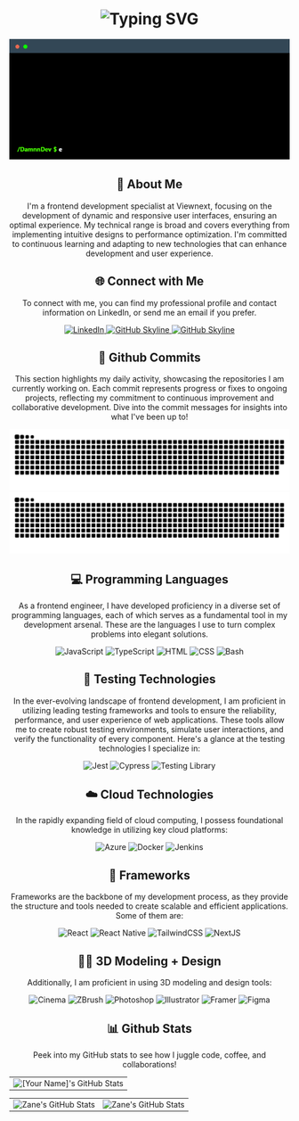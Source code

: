 <div align="center">
    <h1><img src="https://readme-typing-svg.herokuapp.com?font=Jetbrains+mono&size=40&duration=3000&color=33FF33&center=true&vCenter=true&width=435&lines=Hey..+I'm+Damián;This+is..;..my+GitHub..;" alt="Typing SVG"/></h1>
    <img src="/terminal_01.gif" />
</div>

<div align="center">
    <h2>🚀 About Me</h2>
<!--     <p><img src="termina-gh.gif" alt="Terminal GH GIF" /></p> -->
    <p>I'm a frontend development specialist at Viewnext, focusing on the development of dynamic and responsive user interfaces, ensuring an optimal experience. 
      My technical range is broad and covers everything from implementing intuitive designs to performance optimization.
    I'm committed to continuous learning and adapting to new technologies that can enhance development and user experience.</p>
</div>

<div align="center">
<h2 align="center" class="section-heading">🌐 Connect with Me</h2>
<p> To connect with me, you can find my professional profile and contact information on LinkedIn, or send me an email if you prefer.</p>
  
<div align="center">
  <a href="https://www.linkedin.com/in/damianlopezdev">
    <img src="https://img.shields.io/badge/DamianDev-0077B5?style=for-the-badge&logo=linkedin&logoColor=white" alt="LinkedIn"/>
  </a>
<a href="https://github.com/Damnndev" target="_blank">
    <img src="https://img.shields.io/badge/View%20on%20GitHub-%5E548E.svg?&style=for-the-badge&logo=github&logoColor=white" alt="GitHub Skyline"/>
</a>
  <a href="mailto:damianlopezdev@proton.me" target="_blank">
    <img src="https://img.shields.io/badge/Email-6D4AFF.svg?&style=for-the-badge&logo=protonmail&logoColor=white" alt="GitHub Skyline"/>
</a>
</div>

<div align="center">
  <h2>🚀 Github Commits</h2>
    <p>This section highlights my daily activity, showcasing the repositories I am currently working on. Each commit represents progress or fixes to ongoing projects, reflecting my commitment to continuous improvement and collaborative development. Dive into the commit messages for insights into what I've been up to!</p>
  <img src="https://raw.githubusercontent.com/Damnndev/Damnndev/output/github-contribution-grid-snake-dark.svg#gh-dark-mode-only" alt="GitHub Contribution Grid Snake Animation Dark Mode"/>
  <img src="https://raw.githubusercontent.com/Damnndev/Damnndev/output/github-contribution-grid-snake.svg#gh-light-mode-only" alt="GitHub Contribution Grid Snake Animation Light Mode"/>
</div>

<h2 align="center" class="section-heading">💻 Programming Languages</h2>
<p> As a frontend engineer, I have developed proficiency in a diverse set of programming languages, each of which serves as a fundamental tool in my development arsenal. These are the languages ​​I use to turn complex problems into elegant solutions.</p>
<div align="center">
  <img src="https://img.shields.io/badge/JavaScript-F7DF1E?style=for-the-badge&logo=javascript&logoColor=black" alt="JavaScript"/>
  <img src="https://img.shields.io/badge/TypeScript-3178C6?style=for-the-badge&logo=typescript&logoColor=white" alt="TypeScript"/>
  <img src="https://img.shields.io/badge/HTML-E34F26?style=for-the-badge&logo=HTML5&logoColor=white" alt="HTML"/>
  <img src="https://img.shields.io/badge/CSS-1572B6?style=for-the-badge&logo=css3&logoColor=white" alt="CSS"/>
  <img src="https://img.shields.io/badge/Bash-4EAA25?style=for-the-badge&logo=gnu-bash&logoColor=white" alt="Bash"/>
</div>

<h2 align="center" class="section-heading">🧪 Testing Technologies</h2>
<p>In the ever-evolving landscape of frontend development, I am proficient in utilizing leading testing frameworks and tools to ensure the reliability, performance, and user experience of web applications. These tools allow me to create robust testing environments, simulate user interactions, and verify the functionality of every component. Here's a glance at the testing technologies I specialize in:</p>
<div align="center">
  <img src="https://img.shields.io/badge/Jest-C21325?style=for-the-badge&logo=jest&logoColor=white" alt="Jest" />
  <img src="https://img.shields.io/badge/Cypress-69D3A7?style=for-the-badge&logo=cypress&logoColor=white" alt="Cypress"/>
  <img src="https://img.shields.io/badge/Testing%20Library-E33332?style=for-the-badge&logo=testinglibrary&logoColor=white" alt="Testing Library"/>
</div>

<h2 align="center" class="section-heading">☁️ Cloud Technologies</h2>
<p>In the rapidly expanding field of cloud computing, I possess foundational knowledge in utilizing key cloud platforms:</p>
<div align="center">
  <img src="https://img.shields.io/badge/Azure-0089D6?style=for-the-badge&logo=microsoftazure&logoColor=white" alt="Azure"/>
  <img src="https://img.shields.io/badge/Docker-2496ED?style=for-the-badge&logo=docker&logoColor=white" alt="Docker"/>
  <img src="https://img.shields.io/badge/Jenkins-D24939?style=for-the-badge&logo=jenkins&logoColor=white" alt="Jenkins"/>
</div>

<h2 align="center" class="section-heading">🔧 Frameworks</h2>
<p>Frameworks are the backbone of my development process, as they provide the structure and tools needed to create scalable and efficient applications. Some of them are:</p>
<div align="center">
  <img src="https://img.shields.io/badge/React-20232A?style=for-the-badge&logo=react&logoColor=61DAFB" alt="React"/>
  <img src="https://img.shields.io/badge/React%20Native-61DAFB?style=for-the-badge&logo=react&logoColor=white" alt="React Native"/>
  <img src="https://img.shields.io/badge/TailwindCSS-06B6D4?style=for-the-badge&logo=tailwindcss&logoColor=white" alt="TailwindCSS"/>
  <img src="https://img.shields.io/badge/Next.js-000000?style=for-the-badge&logo=nextdotjs&logoColor=white" alt="NextJS"/>
</div>

<h2 align="center" class="section-heading">👨‍🎨 3D Modeling + Design</h2>
<p>Additionally, I am proficient in using 3D modeling and design tools:</p>
<div align="center">
  <img src="https://img.shields.io/badge/Cinema%204D-011A6A?style=for-the-badge&logo=cinema4d&logoColor=white" alt="Cinema"/>
  <img src="https://img.shields.io/badge/ZBrush-5491F1?style=for-the-badge" alt="ZBrush"/>
  <img src="https://img.shields.io/badge/Photoshop-31A8FF?style=for-the-badge&logo=adobephotoshop&logoColor=white" alt="Photoshop"/>
  <img src="https://img.shields.io/badge/Illustrator-FF9A00?style=for-the-badge&logo=adobeillustrator&logoColor=white" alt="Illustrator"/>
  <img src="https://img.shields.io/badge/Framer%20Motion-0055FF?style=for-the-badge&logo=framer&logoColor=white" alt="Framer"/>
  <img src="https://img.shields.io/badge/Figma-F24E1E?style=for-the-badge&logo=figma&logoColor=white" alt="Figma"/>
</div>

<div align="center">
<h2 align="center" class="section-heading"> 📊 Github Stats</h2>
<p>Peek into my GitHub stats to see how I juggle code, coffee, and collaborations!</p>
 <table align="center" width="100%" height="100%" >
    <tr>
       <td> <img src="https://github-profile-summary-cards.vercel.app/api/cards/profile-details?username=Damnndev&theme=github_dark" alt="[Your Name]'s GitHub Stats"/></td>    
    </tr>
 </table>

 <table align="center" width="100%" height="100%" >
    <tr>
        <td><img style="border: none;" src="https://github-profile-summary-cards.vercel.app/api/cards/repos-per-language?username=Damnndev&theme=github_dark" alt="Zane's GitHub Stats"/></td>
        <td><img style="border: none;" src="https://github-profile-summary-cards.vercel.app/api/cards/most-commit-language?username=Damnndev&theme=github_dark" alt="Zane's GitHub Stats"/></td>
    </tr>
 </table>
</div>
